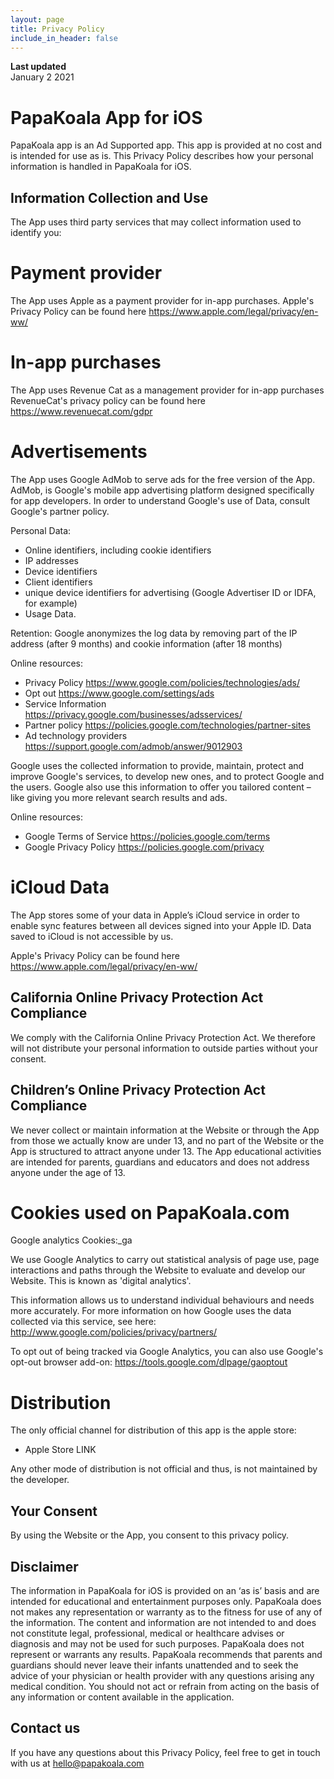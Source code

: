 ```yaml
---
layout: page
title: Privacy Policy
include_in_header: false
---
```


**Last updated**  
January 2 2021

# PapaKoala App for iOS
PapaKoala app is an Ad Supported app. This app is provided at no cost and is intended for use as is.  This Privacy Policy describes how your personal information is handled in PapaKoala for iOS.

## Information Collection and Use

The App uses third party services that may collect information used to identify you:

# Payment provider

The App uses Apple as a payment provider for in-app purchases.
Apple's Privacy Policy can be found here   https://www.apple.com/legal/privacy/en-ww/

# In-app purchases 

The App uses Revenue Cat as a management provider for in-app purchases
RevenueCat's privacy policy can be found here https://www.revenuecat.com/gdpr 

# Advertisements
The App uses Google AdMob to serve ads for the free version of the App. AdMob, is Google's mobile app advertising platform designed specifically for app
developers. In order to understand Google's use of Data, consult Google's partner policy.

Personal Data:
* Online identifiers, including cookie identifiers
* IP addresses
* Device identifiers
* Client identifiers 
* unique device identifiers for advertising (Google Advertiser ID or IDFA, for example)
* Usage Data.

Retention:
Google anonymizes the log data by removing part of the IP address (after 9 months) and cookie information (after 18 months)

Online resources:
* Privacy Policy                https://www.google.com/policies/technologies/ads/
* Opt out                       https://www.google.com/settings/ads
* Service Information           https://privacy.google.com/businesses/adsservices/
* Partner policy                https://policies.google.com/technologies/partner-sites
* Ad technology providers       https://support.google.com/admob/answer/9012903

Google uses the collected information to provide, maintain, protect and improve Google's services, to develop new ones, and to protect Google and the users. Google also use this
information to offer you tailored content – like giving you more relevant search results
and ads.

Online resources:
* Google Terms of Service      https://policies.google.com/terms
* Google Privacy Policy        https://policies.google.com/privacy


# iCloud Data
The App stores some of your data in Apple’s iCloud service in order to enable sync features between all devices signed into your Apple ID. Data saved to iCloud is not accessible by us. 

Apple's Privacy Policy can be found here https://www.apple.com/legal/privacy/en-ww/

## California Online Privacy Protection Act Compliance
We comply with the California Online Privacy Protection Act. We therefore will not distribute your personal information to outside parties without your consent.

## Children’s Online Privacy Protection Act Compliance
We never collect or maintain information at the Website or through the App from those we actually know are under 13, and no part of the Website or the App is structured to attract anyone under 13. The App educational activities are intended for parents, guardians and educators and does not address anyone under the age of 13. 

# Cookies used on PapaKoala.com
Google analytics
Cookies:_ga

We use Google Analytics to carry out statistical analysis of page use, page interactions and paths through the Website to evaluate and develop our Website. This is known as 'digital analytics'. 

This information allows us to understand individual behaviours and needs more accurately. For more information on how Google uses the data collected via this service, see here: http://www.google.com/policies/privacy/partners/

To opt out of being tracked via Google Analytics, you can also use Google's opt-out browser add-on: https://tools.google.com/dlpage/gaoptout


# Distribution

The only official channel for distribution of this app is the apple store:
* Apple  Store               LINK

Any other mode of distribution is not official and thus, is not maintained by the developer.

## Your Consent
By using the Website or the App, you consent to this privacy policy.

## Disclaimer
The information in PapaKoala for iOS is provided on an ‘as is’ basis and are intended for educational and entertainment purposes only. PapaKoala does not makes any representation or warranty as to the fitness for use of any of the information. The content and information are not intended to and does not constitute legal, professional, medical or healthcare advises or diagnosis and may not be used for such purposes. PapaKoala does not represent or warrants any results. PapaKoala recommends that parents and guardians should never leave their infants unattended and to seek the advice of your physician or health provider with any questions arising any medical condition. You should not act or refrain from acting on the basis of any information or content available in the application.

## Contact us
If you have any questions about this Privacy Policy, feel free to get in touch with us at hello@papakoala.com 


